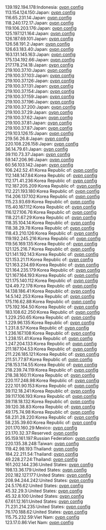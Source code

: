 139.192.194.178:Indonesia: [ovpn config](vpn/139_192_194_178.ovpn)  
113.154.124.150:Japan: [ovpn config](vpn/113_154_124_150.ovpn)  
116.65.231.14:Japan: [ovpn config](vpn/116_65_231_14.ovpn)  
118.240.172.17:Japan: [ovpn config](vpn/118_240_172_17.ovpn)  
119.106.203.176:Japan: [ovpn config](vpn/119_106_203_176.ovpn)  
125.197.121.164:Japan: [ovpn config](vpn/125_197_121_164.ovpn)  
126.187.69.101:Japan: [ovpn config](vpn/126_187_69_101.ovpn)  
126.58.191.2:Japan: [ovpn config](vpn/126_58_191_2.ovpn)  
126.63.183.40:Japan: [ovpn config](vpn/126_63_183_40.ovpn)  
163.131.145.163:Japan: [ovpn config](vpn/163_131_145_163.ovpn)  
175.134.192.66:Japan: [ovpn config](vpn/175_134_192_66.ovpn)  
217.178.214.18:Japan: [ovpn config](vpn/217_178_214_18.ovpn)  
219.100.37.10:Japan: [ovpn config](vpn/219_100_37_10.ovpn)  
219.100.37.103:Japan: [ovpn config](vpn/219_100_37_103.ovpn)  
219.100.37.126:Japan: [ovpn config](vpn/219_100_37_126.ovpn)  
219.100.37.131:Japan: [ovpn config](vpn/219_100_37_131.ovpn)  
219.100.37.154:Japan: [ovpn config](vpn/219_100_37_154.ovpn)  
219.100.37.159:Japan: [ovpn config](vpn/219_100_37_159.ovpn)  
219.100.37.196:Japan: [ovpn config](vpn/219_100_37_196.ovpn)  
219.100.37.200:Japan: [ovpn config](vpn/219_100_37_200.ovpn)  
219.100.37.29:Japan: [ovpn config](vpn/219_100_37_29.ovpn)  
219.100.37.62:Japan: [ovpn config](vpn/219_100_37_62.ovpn)  
219.100.37.81:Japan: [ovpn config](vpn/219_100_37_81.ovpn)  
219.100.37.87:Japan: [ovpn config](vpn/219_100_37_87.ovpn)  
219.103.126.15:Japan: [ovpn config](vpn/219_103_126_15.ovpn)  
219.56.26.8:Japan: [ovpn config](vpn/219_56_26_8.ovpn)  
220.108.226.158:Japan: [ovpn config](vpn/220_108_226_158.ovpn)  
36.14.79.61:Japan: [ovpn config](vpn/36_14_79_61.ovpn)  
39.110.73.37:Japan: [ovpn config](vpn/39_110_73_37.ovpn)  
59.147.206.96:Japan: [ovpn config](vpn/59_147_206_96.ovpn)  
60.56.103.142:Japan: [ovpn config](vpn/60_56_103_142.ovpn)  
106.242.52.41:Korea Republic of: [ovpn config](vpn/106_242_52_41.ovpn)  
112.148.147.84:Korea Republic of: [ovpn config](vpn/112_148_147_84.ovpn)  
112.171.41.236:Korea Republic of: [ovpn config](vpn/112_171_41_236.ovpn)  
112.187.205.209:Korea Republic of: [ovpn config](vpn/112_187_205_209.ovpn)  
112.221.193.180:Korea Republic of: [ovpn config](vpn/112_221_193_180.ovpn)  
114.206.137.102:Korea Republic of: [ovpn config](vpn/114_206_137_102.ovpn)  
115.23.93.69:Korea Republic of: [ovpn config](vpn/115_23_93_69.ovpn)  
115.40.167.112:Korea Republic of: [ovpn config](vpn/115_40_167_112.ovpn)  
116.127.106.76:Korea Republic of: [ovpn config](vpn/116_127_106_76.ovpn)  
118.221.67.29:Korea Republic of: [ovpn config](vpn/118_221_67_29.ovpn)  
118.35.104.14:Korea Republic of: [ovpn config](vpn/118_35_104_14.ovpn)  
118.38.29.78:Korea Republic of: [ovpn config](vpn/118_38_29_78.ovpn)  
118.43.210.126:Korea Republic of: [ovpn config](vpn/118_43_210_126.ovpn)  
119.192.245.216:Korea Republic of: [ovpn config](vpn/119_192_245_216.ovpn)  
119.56.169.135:Korea Republic of: [ovpn config](vpn/119_56_169_135.ovpn)  
121.125.216.7:Korea Republic of: [ovpn config](vpn/121_125_216_7.ovpn)  
121.141.192.143:Korea Republic of: [ovpn config](vpn/121_141_192_143.ovpn)  
121.153.21.11:Korea Republic of: [ovpn config](vpn/121_153_21_11.ovpn)  
121.163.234.69:Korea Republic of: [ovpn config](vpn/121_163_234_69.ovpn)  
121.164.235.179:Korea Republic of: [ovpn config](vpn/121_164_235_179.ovpn)  
121.167.164.193:Korea Republic of: [ovpn config](vpn/121_167_164_193.ovpn)  
121.175.140.112:Korea Republic of: [ovpn config](vpn/121_175_140_112.ovpn)  
124.49.72.178:Korea Republic of: [ovpn config](vpn/124_49_72_178.ovpn)  
14.138.186.41:Korea Republic of: [ovpn config](vpn/14_138_186_41.ovpn)  
14.5.142.253:Korea Republic of: [ovpn config](vpn/14_5_142_253.ovpn)  
175.116.62.88:Korea Republic of: [ovpn config](vpn/175_116_62_88.ovpn)  
175.192.164.50:Korea Republic of: [ovpn config](vpn/175_192_164_50.ovpn)  
183.108.62.250:Korea Republic of: [ovpn config](vpn/183_108_62_250.ovpn)  
1.229.250.65:Korea Republic of: [ovpn config](vpn/1_229_250_65.ovpn)  
1.229.96.135:Korea Republic of: [ovpn config](vpn/1_229_96_135.ovpn)  
1.231.8.57:Korea Republic of: [ovpn config](vpn/1_231_8_57.ovpn)  
1.236.167.108:Korea Republic of: [ovpn config](vpn/1_236_167_108.ovpn)  
1.238.151.41:Korea Republic of: [ovpn config](vpn/1_238_151_41.ovpn)  
1.247.204.133:Korea Republic of: [ovpn config](vpn/1_247_204_133.ovpn)  
211.187.104.53:Korea Republic of: [ovpn config](vpn/211_187_104_53.ovpn)  
211.226.185.121:Korea Republic of: [ovpn config](vpn/211_226_185_121.ovpn)  
211.51.77.97:Korea Republic of: [ovpn config](vpn/211_51_77_97.ovpn)  
218.153.114.55:Korea Republic of: [ovpn config](vpn/218_153_114_55.ovpn)  
218.239.74.119:Korea Republic of: [ovpn config](vpn/218_239_74_119.ovpn)  
218.38.160.11:Korea Republic of: [ovpn config](vpn/218_38_160_11.ovpn)  
220.117.248.98:Korea Republic of: [ovpn config](vpn/220_117_248_98.ovpn)  
222.101.90.153:Korea Republic of: [ovpn config](vpn/222_101_90_153.ovpn)  
39.112.18.241:Korea Republic of: [ovpn config](vpn/39_112_18_241.ovpn)  
39.117.106.193:Korea Republic of: [ovpn config](vpn/39_117_106_193.ovpn)  
39.118.18.132:Korea Republic of: [ovpn config](vpn/39_118_18_132.ovpn)  
39.120.38.83:Korea Republic of: [ovpn config](vpn/39_120_38_83.ovpn)  
49.175.74.98:Korea Republic of: [ovpn config](vpn/49_175_74_98.ovpn)  
58.231.28.220:Korea Republic of: [ovpn config](vpn/58_231_28_220.ovpn)  
58.235.39.60:Korea Republic of: [ovpn config](vpn/58_235_39_60.ovpn)  
201.170.160.29:Mexico: [ovpn config](vpn/201_170_160_29.ovpn)  
23.170.32.37:Reserved: [ovpn config](vpn/23_170_32_37.ovpn)  
95.159.161.197:Russian Federation: [ovpn config](vpn/95_159_161_197.ovpn)  
220.135.38.248:Taiwan: [ovpn config](vpn/220_135_38_248.ovpn)  
119.42.98.193:Thailand: [ovpn config](vpn/119_42_98_193.ovpn)  
184.22.211.54:Thailand: [ovpn config](vpn/184_22_211_54.ovpn)  
49.228.27.24:Thailand: [ovpn config](vpn/49_228_27_24.ovpn)  
161.202.144.236:United States: [ovpn config](vpn/161_202_144_236.ovpn)  
198.13.36.179:United States: [ovpn config](vpn/198_13_36_179.ovpn)  
202.182.127.177:United States: [ovpn config](vpn/202_182_127_177.ovpn)  
208.94.244.242:United States: [ovpn config](vpn/208_94_244_242.ovpn)  
24.5.176.62:United States: [ovpn config](vpn/24_5_176_62.ovpn)  
45.32.29.3:United States: [ovpn config](vpn/45_32_29_3.ovpn)  
45.32.8.100:United States: [ovpn config](vpn/45_32_8_100.ovpn)  
67.61.12.161:United States: [ovpn config](vpn/67_61_12_161.ovpn)  
71.231.214.235:United States: [ovpn config](vpn/71_231_214_235.ovpn)  
76.170.188.62:United States: [ovpn config](vpn/76_170_188_62.ovpn)  
115.75.232.59:Viet Nam: [ovpn config](vpn/115_75_232_59.ovpn)  
123.17.0.86:Viet Nam: [ovpn config](vpn/123_17_0_86.ovpn)  
